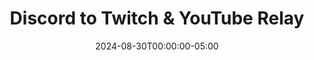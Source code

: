 ---
layout: ext_single
title: Discord to Twitch & YouTube Relay
slug: discord-relay
desc:  Relay messages between Twitch/YT and Discord
category: social
date: '2024-08-30T00:00:00-05:00'
permalink: extensions/social/:slug
download_url: https://christinak.itch.io/sammi-discord-relay
developer_name: Christina K.
developer_url: https://christinak.itch.io
icon_local: discord_relay.png
trailer: https://www.youtube.com/embed/zKUCkjm8FiA
screenshots_local: discord_relay_ss.png, discord_deck.png
version: 2.0
sammi_version: 2023.1.1
platform: Twitch/Discord
overview: |
    Discord Relay is an extension for SAMMI that allows you to relay messages between Twitch/YouTube Chat and Discord.

    **Features:**

    - **Forward Twitch Chat Messages to Discord:**  
    - Choose any Twitch channel to monitor.
    - Ignore specific usernames, like bots.
    - Display user profile pictures, badges, and color names in the relayed messages.
    - Convert Twitch user mentions to Discord user mentions.
    - Convert Twitch emotes to Discord emotes.

    - **Forward YouTube Chat Messages to Discord:**  
    - Choose any YouTube channel to monitor.
    - Ignore specific usernames, like bots.
    - Display user profile pictures, badges, and color names in the relayed messages.

    - **Forward Discord Messages to Twitch or YouTube Chat:**  
    - Select any linked Twitch/YouTube account in SAMMI to post relayed messages.
    - Ignore specific usernames, like bots.
    - Limit the bot to listen to specific Discord channels.
    - Convert Discord user mentions to Twitch user mentions.
    - If a Discord message is empty but contains attachments, the attachment URL will be relayed instead.
setup_url: https://docs.christinak.ca/docs/extensions/discord-relay#setup
privacy_collect: false
privacy_website: false
privacy_policy:
---